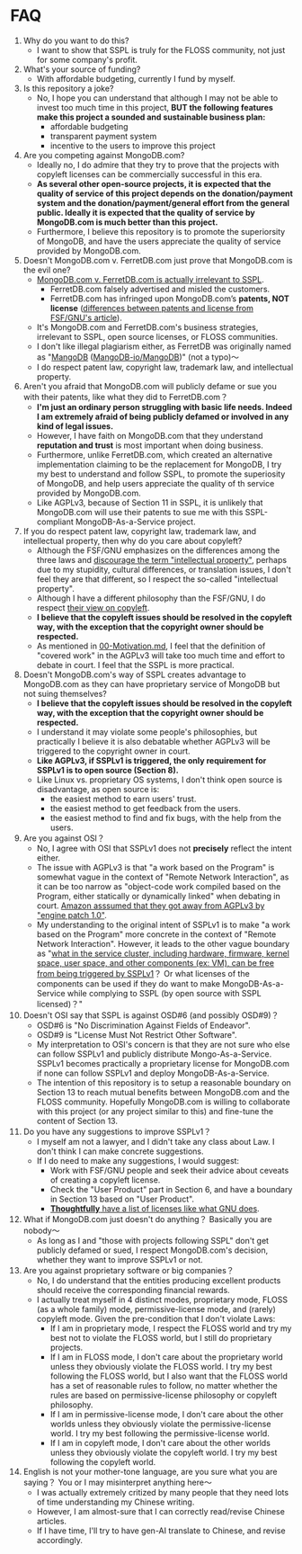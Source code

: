 # FAQ

1. Why do you want to do this?
    * I want to show that SSPL is truly for the FLOSS community, not just for some company's profit.
2. What's your source of funding?
    * With affordable budgeting, currently I fund by myself.
3. Is this repository a joke?
    * No, I hope you can understand that although I may not be able to invest too much time in this project, **BUT the following features make this project a sounded and sustainable business plan:**
        * affordable budgeting
        * transparent payment system
        * incentive to the users to improve this project
4. Are you competing against MongoDB.com?
    * Ideally no, I do admire that they try to prove that the projects with copyleft licenses can be commercially successful in this era.
    * **As several other open-source projects, it is expected that the quality of service of this project depends on the donation/payment
      system and the donation/payment/general effort from the general public. Ideally it is expected that the quality of service by MongoDB.com is much better than this project.**
    * Furthermore, I believe this repository is to promote the superiorsity of MongoDB, and have the users appreciate the quality of service provided by MongoDB.com.
5. Doesn't MongoDB.com v. FerretDB.com just prove that MongoDB.com is the evil one?
    * [MongoDB.com v. FerretDB.com is actually irrelevant to SSPL](https://www.mongodb.com/company/blog/building-for-developers-not-imitators).
        * FerretDB.com falsely advertised and misled the customers.
        * FerretDB.com has infringed upon MongoDB.com’s **patents, NOT license** ([differences between patents and license from FSF/GNU's article](https://www.gnu.org/philosophy/not-ipr.html)).
    * It's MongoDB.com and FerretDB.com's business strategies, irrelevant to SSPL, open source licenses, or FLOSS communities.
    * I don't like illegal plagiarism either, as FerretDB was originally named as "[MangoDB](https://www.reddit.com/r/programming/comments/qlyalj/mangodb_a_truly_open_source_mongodb_alternative/) ([MangoDB-io/MangoDB](https://github.com/MangoDB-io/MangoDB))" (not a typo)～
    * I do respect patent law, copyright law, trademark law, and intellectual property.
6. Aren't you afraid that MongoDB.com will publicly defame or sue you with their patents, like what they did to FerretDB.com？
    * **I'm just an ordinary person struggling with basic life needs. Indeed I am extremely afraid of being publicly defamed or involved in any kind of legal issues.**
    * However, I have faith on MongoDB.com that they understand **reputation and trust** is most important when doing business.
    * Furthermore, unlike FerretDB.com, which created an alternative implementation claiming to be the replacement for MongoDB, I try my best to understand and follow SSPL, to promote the superiosity of MongoDB, and help users appreciate the quality of th service provided by MongoDB.com.
    * Like AGPLv3, because of Section 11 in SSPL, it is unlikely that MongoDB.com will use their patents to sue me with this SSPL-compliant MongoDB-As-a-Service project.
7. If you do respect patent law, copyright law, trademark law, and intellectual property, then why do you care about copyleft?
    * Although the FSF/GNU emphasizes on the differences among the three laws and [discourage the term "intellectual property"](https://www.gnu.org/philosophy/not-ipr.html),
      perhaps due to my stupidity, cultural differences, or translation issues, I don't feel they are that different, so I respect the so-called "intellectual property".
    * Although I have a different philosophy than the FSF/GNU, I do respect [their view on copyleft](https://www.gnu.org/licenses/copyleft.en.html).
    * **I believe that the copyleft issues should be resolved in the copyleft way, with the exception that the copyright owner should be respected.**
    * As mentioned in [00-Motivation.md](./00-Motivation.md), I feel that the definition of "covered work" in the AGPLv3 will take too much time and effort to debate in court. I feel that the SSPL is more practical.
8. Doesn't MongoDB.com's way of SSPL creates advantage to MongoDB.com as they can have proprietary service of MongoDB but not suing themselves?
    * **I believe that the copyleft issues should be resolved in the copyleft way, with the exception that the copyright owner should be respected.**
    * I understand it may violate some people's philosophies, but practically I believe it is also debatable whether AGPLv3 will be triggered to the copyright owner in court.
    * **Like AGPLv3, if SSPLv1 is triggered, the only requirement for SSPLv1 is to open source (Section 8).**
    * Like Linux vs. proprietary OS systems, I don't think open source is disadvantage, as open source is:
        * the easiest method to earn users' trust.
        * the easiest method to get feedback from the users.
        * the easiest method to find and fix bugs, with the help from the users.
9. Are you against OSI？
    * No, I agree with OSI that SSPLv1 does not **precisely** reflect the intent either.
    * The issue with AGPLv3 is that "a work based on the Program" is somewhat vague in the context of "Remote Network Interaction", as it can be too narrow as "object-code work compiled based on the Program, either statically or dynamically linked" when debating in court. [Amazon asssumed that they got away from AGPLv3 by "engine patch 1.0"](https://docs.aws.amazon.com/documentdb/latest/developerguide/release-notes.html#release-notes.06-30-2020).
    * My understanding to the original intent of SSPLv1 is to make "a work based on the Program" more concrete in the context of "Remote Network Interaction". However, it leads to the other vague boundary as "[what in the service cluster, including hardware, firmware, kernel space, user space, and other components (ex: VM), can be free from being triggered by SSPLv1](https://lists.opensource.org/pipermail/license-review_lists.opensource.org/2018-October/003654.html)？ Or what licenses of the components can be used if they do want to make MongoDB-As-a-Service while complying to SSPL (by open source with SSPL licensed)？"
10. Doesn't OSI say that SSPL is against OSD#6 (and possibly OSD#9)？
    * OSD#6 is "No Discrimination Against Fields of Endeavor".
    * OSD#9 is "License Must Not Restrict Other Software".
    * My interpretation to OSI's concern is that they are not sure who else can follow SSPLv1 and publicly distribute Mongo-As-a-Service. SSPLv1 becomes practically a proprietary license for MongoDB.com if none can follow SSPLv1 and deploy MongoDB-As-a-Service.
    * The intention of this repository is to setup a reasonable boundary on Section 13 to reach mutual benefits between MongoDB.com and the FLOSS community. Hopefully MongoDB.com is willing to collaborate with this project (or any project similar to this) and fine-tune the content of Section 13.
11. Do you have any suggestions to improve SSPLv1？
    * I myself am not a lawyer, and I didn't take any class about Law. I don't think I can make concrete suggestions.
    * If I do need to make any suggestions, I would suggest:
        * Work with FSF/GNU people and seek their advice about ceveats of creating a copyleft license.
        * Check the "User Product" part in Section 6, and have a boundary in Section 13 based on "User Product".
        * [**Thoughtfully** have a list of licenses like what GNU does](https://www.gnu.org/licenses/license-list.en.html#SoftwareLicenses).
12. What if MongoDB.com just doesn't do anything？ Basically you are nobody～
    * As long as I and "those with projects following SSPL" don't get publicly defamed or sued, I respect MongoDB.com's decision, whether they want to improve SSPLv1 or not.
13. Are you against proprietary software or big companies？
    * No, I do understand that the entities producing excellent products should receive the corresponding financial rewards.
    * I actually treat myself in 4 distinct modes, proprietary mode, FLOSS (as a whole family) mode, permissive-license mode, and (rarely) copyleft mode. Given the pre-condition that I don't violate Laws:
        * If I am in proprietary mode, I respect the FLOSS world and try my best not to violate the FLOSS world, but I still do proprietary projects.
        * If I am in FLOSS mode, I don't care about the proprietary world unless they obviously violate the FLOSS world. I try my best following the FLOSS world, but I also want that the FLOSS world has a set of reasonable rules to follow, no matter whether the rules are based on permissive-license philosophy or copyleft philosophy.
        * If I am in permissive-license mode, I don't care about the other worlds unless they obviously violate the permissive-license world. I try my best following the permissive-license world.
        * If I am in copyleft mode, I don't care about the other worlds unless they obviously violate the copyleft world. I try my best following the copyleft world.
14. English is not your mother-tone language, are you sure what you are saying？ You or I may misinterpret anything here～
    * I was actually extremely critized by many people that they need lots of time understanding my Chinese writing.
    * However, I am almost-sure that I can correctly read/revise Chinese articles.
    * If I have time, I'll try to have gen-AI translate to Chinese, and revise accordingly.
